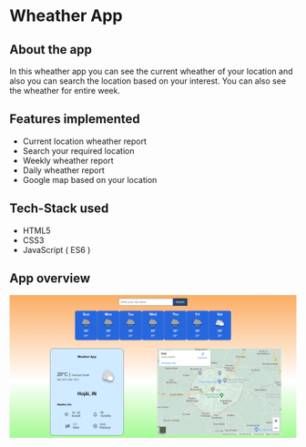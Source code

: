 # Wheather App

## About the app

In this wheather app you can see the current wheather of your location and also you can search the location based on your interest.
You can also see the wheather for entire week.

## Features implemented

- Current location wheather report
- Search your required location
- Weekly wheather report
- Daily wheather report
- Google map based on your location

## Tech-Stack used

- HTML5
- CSS3
- JavaScript ( ES6 )

## App overview

![wheather](wheather.PNG)
